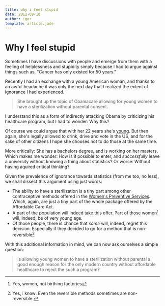 ```yaml
---
title: why i feel stupid
date: 2012-09-10
author: igor
template: article.jade
---
```


# Why I feel stupid

Sometimes I have discussions with people and emerge from them with a feeling of helplessness and stupidity simply because I had to argue against things such as, "Cancer has only existed for 50 years."

Recently I had an exchange with a young American woman, and thanks to an awful headache it was only the next day that I realized the extent of ignorance I had experienced.

> She brought up the topic of Obamacare allowing for young women to have a sterilization without parental consent.

I understand this as a form of indirectly attacking Obama by criticizing his healthcare program, but I had to wonder: Why this?

Of course we could argue that with her 22 years she's [young](http://www.politicususa.com/16-year-old-assassinate-president.html).
But then again, she's legally allowed to drink, drive and vote in the US, and for the sake of other citizens I hope she chooses not to do those at the same time.

More critically: She has a bachelors degree, and is working on her masters.
Which makes me wonder: How is it possible to enter, and *successfully* leave a university without knowing a thing about statistics? Or worse: Without having aquired critical thinking?

Given the prevalence of ignorance towards statistics (from me too, no less), we shall dissect this argument using just words:

- The ability to have a sterilization is a tiny part among other contraceptive methods offered in the [Women's Preventive Services](http://www.hrsa.gov/womensguidelines/).
  Which, again, are just a tiny part of the whole package offered by the Affordable Care Act.
- A part of the population will indeed take this offer.
  Part of those women[^1] will, indeed, be of very young age.
- Of those people, there is chance that *some* will, indeed, regret this decision.
  Especially if they decided to go for a method that is non-reversible[^2]

With this additional information in mind, we can now ask ourselves a simple question:

> Is allowing young women to have a sterilization without parental a good enough reason for the only modern country without affordable healthcare to reject the such a program?

[^1]: Yes, women, not birthing factories
[^2]: Yes, I know: Even the reversible methods sometimes are non-reversible.
